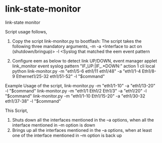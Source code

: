 link-state-monitor
==================

link-state monitor

Script usage follows,
 
1. Copy the script link-monitor.py to bootflash:
The script takes the following three mandatory arguments,
   -m <Interfaces to monitor>
   -a <Interface to act on (shutdown/bringup)>
   -l <Syslog that matched the eem event pattern
 
2. Configure eem as below to detect link UP/DOWN,
event manager applet link_monitor
event syslog pattern "IF_UP:|IF_.*DOWN:"
action 1 cli local python link-monitor.py -m "eth1/5-6 eth1/11 eth1/48" -a "eth1/1-4  Eth1/8-9  Ethernet1/25-32 eth1/51-52" -l "$command"
 
 
Example Usage of the script,
link-monitor.py -m "eth1/1-10" -a "eth1/13-20" -l "$command"
link-monitor.py -m "eth1/1 Eth1/2 Eth1/3" -a "eth1/20" -l "$command"
link-monitor.py -m "eth1/1-10 Eth1/15-20" -a "eth1/30-32 eth1/37-38" -l "$command"
 
 
This Script,
1. Shuts down all the interfaces mentioned in the –a options, when all the interface mentioned in –m option is down
2. Brings up all the interfaces mentioned in the –a options, when at least one of the interface mentioned in –m option is back up
